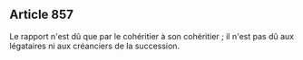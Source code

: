 Article 857
----
Le rapport n'est dû que par le cohéritier à son cohéritier ; il n'est pas dû aux
légataires ni aux créanciers de la succession.
